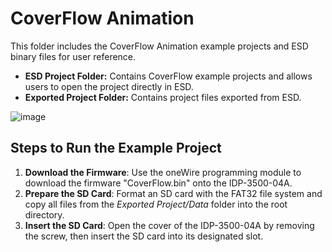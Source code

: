#     CoverFlow Animation

This folder includes the CoverFlow Animation example projects and ESD binary files for user reference.

*  **ESD Project Folder:** Contains CoverFlow example projects and allows users to open the project directly in ESD.
*  **Exported Project Folder:** Contains project files exported from ESD.

  ![image](https://github.com/user-attachments/assets/378a640e-18ab-457b-af88-31889fa39762)


  
## Steps to Run the Example Project  

1. **Download the Firmware**: Use the oneWire programming module to download the firmware "CoverFlow.bin" onto the IDP-3500-04A.  
2. **Prepare the SD Card**: Format an SD card with the FAT32 file system and copy all files from the *Exported Project/Data* folder into the root directory.  
3. **Insert the SD Card**: Open the cover of the IDP-3500-04A by removing the screw, then insert the SD card into its designated slot.


